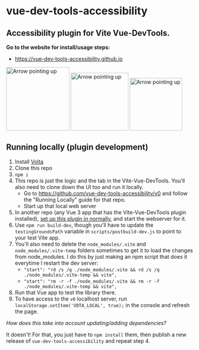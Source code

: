 # vue-dev-tools-accessibility


## Accessibility plugin for Vite Vue-DevTools.

**Go to the website for install/usage steps:**

* https://vue-dev-tools-accessibility.github.io

<a href="https://vue-dev-tools-accessibility.github.io"><img alt="Arrow pointing up" height="170" src="https://github.com/user-attachments/assets/ebd5422f-8e69-487d-a05b-6d92ae900f53"></a>
<a href="https://vue-dev-tools-accessibility.github.io"><img alt="Arrow pointing up" height="155" src="https://github.com/user-attachments/assets/ebd5422f-8e69-487d-a05b-6d92ae900f53"></a>
<a href="https://vue-dev-tools-accessibility.github.io"><img alt="Arrow pointing up" height="141" src="https://github.com/user-attachments/assets/ebd5422f-8e69-487d-a05b-6d92ae900f53"></a>


## Running locally (plugin development)

1. Install [Volta](https://volta.sh)
1. Clone this repo
1. `npm i`
1. This repo is just the logic and the tab in the Vite-Vue-DevTools. You'll also need to clone down the UI too and run it locally.
   * Go to https://github.com/vue-dev-tools-accessibility/v0 and follow the "Running Locally" guide for that repo.
   * Start up that local web server
1. In another repo (any Vue 3 app that has the Vite-Vue-DevTools plugin installed), [set up this plugin in normally](https://vue-dev-tools-accessibility.github.io), and start the webserver for it.
1. Use `npm run build-dev`, though you'll have to update the `testingGroundsPath` variable in `scripts/postbuild-dev.js` to point to your test Vite app. 
1. You'll also need to delete the `node_modules/.vite` and `node_modules/.vite-temp` folders sometimes to get it to load the changes from node_modules. I do this by just making an npm script that does it everytime I restart the dev server:
   * `"start": "rd /s /q ./node_modules/.vite && rd /s /q ./node_modules/.vite-temp && vite",`
   * `"start": "rm -r -f ./node_modules/.vite && rm -r -f ./node_modules/.vite-temp && vite",`
1. Run that Vue app to test the library there.
1. To have access to the `v0` localhost server, run `localStorage.setItem('VDTA_LOCAL', true);` in the console and refresh the page.

*How does this take into account updating/adding dependencies?*

It doesn't! For that, you just have to `npm install` them, then publish a new release of `vue-dev-tools-accessibility` and repeat step 4.
